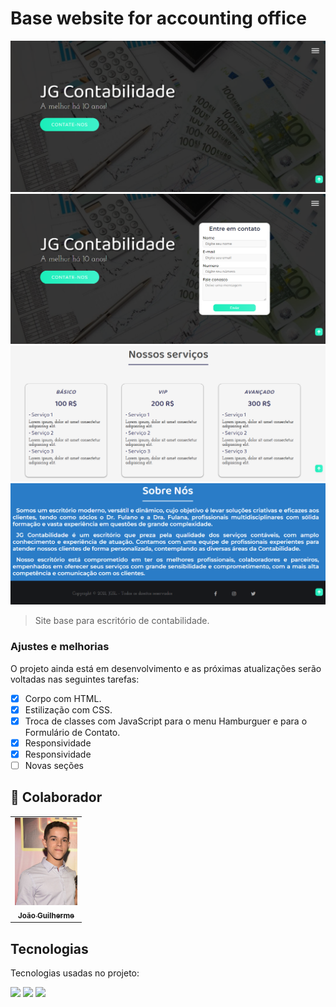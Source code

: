 # Base website for accounting office

<!---Esses são exemplos. Veja https://shields.io para outras pessoas ou para personalizar este conjunto de escudos. Você pode querer incluir dependências, status do projeto e informações de licença aqui--->

<img src="./imagens/header.png" alt="header">
<img src="./imagens/contact.png" alt="header-contact">
<img src="./imagens/services.png" alt="services">
<img src="./imagens/about us.png" alt="about us">


> Site base para escritório de contabilidade.

### Ajustes e melhorias

O projeto ainda está em desenvolvimento e as próximas atualizações serão voltadas nas seguintes tarefas:

- [x] Corpo com HTML.
- [x] Estilização com CSS.
- [x] Troca de classes com JavaScript para o menu Hamburguer e para o Formulário de Contato.
- [x] Responsividade
- [x] Responsividade
- [ ] Novas seções

## 🤝 Colaborador

<table>
  <tr>
    <td align="center">
      <a href="#">
        <img src="./imagens/gui.jpg" width="100px;" alt="Foto do João Guilherme no GitHub"/><br>
        <sub>
          <b>João Guilherme</b>
        </sub>
      </a>
    </td>
  </tr>
</table>

## Tecnologias
Tecnologias usadas no projeto:

<img src="https://img.shields.io/badge/HTML-239120?style=for-the-badge&logo=html5&logoColor=white" />
<img src="https://img.shields.io/badge/CSS3-1572B6?style=for-the-badge&logo=css3&logoColor=white" />
<img src="https://img.shields.io/badge/JavaScript-F7DF1E?style=for-the-badge&logo=javascript&logoColor=black" />
 
